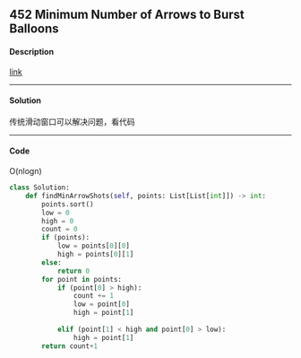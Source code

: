 ## 452 Minimum Number of Arrows to Burst Balloons

#### Description

[link](https://leetcode.com/problems/minimum-number-of-arrows-to-burst-balloons/)

---

#### Solution

传统滑动窗口可以解决问题，看代码

---

#### Code

O(nlogn)

```python
class Solution:
    def findMinArrowShots(self, points: List[List[int]]) -> int:
        points.sort()
        low = 0
        high = 0
        count = 0
        if (points):
            low = points[0][0]
            high = points[0][1]
        else:
            return 0
        for point in points:
            if (point[0] > high):
                count += 1
                low = point[0]
                high = point[1]
            
            elif (point[1] < high and point[0] > low):
                high = point[1]
        return count+1
```